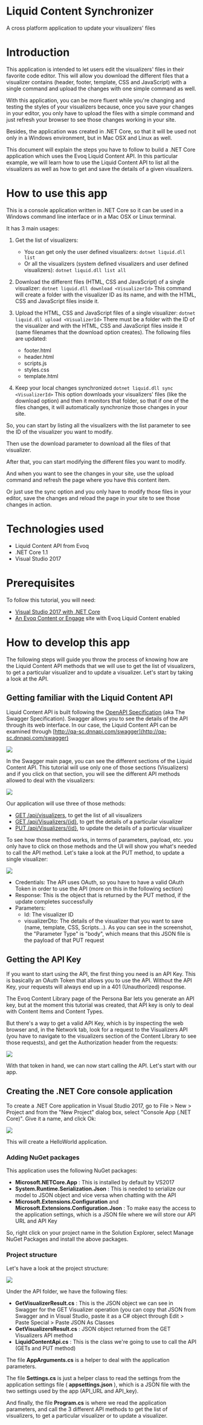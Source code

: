 # Liquid Content Synchronizer

A cross platform application to update your visualizers&#39; files

# Introduction

This application is intended to let users edit the visualizers&#39; files in their favorite code editor. This will allow you download the different files that a visualizer contains (header, footer, template, CSS and JavaScript) with a single command and upload the changes with one simple command as well.

With this application, you can be more fluent while you&#39;re changing and testing the styles of your visualizers because, once you save your changes in your editor, you only have to upload the files with a simple command and just refresh your browser to see those changes working in your site.

Besides, the application was created in .NET Core, so that it will be used not only in a Windows environment, but in Mac OSX and Linux as well.

This document will explain the steps you have to follow to build a .NET Core application which uses the Evoq Liquid Content API. In this particular example, we will learn how to use the Liquid Content API to list all the visualizers as well as how to get and save the details of a given visualizers.

# How to use this app

This is a console application written in .NET Core so it can be used in a Windows command line interface or in a Mac OSX or Linux terminal.

It has 3 main usages:

1. Get the list of visualizers:
    - You can get only the user defined visualizers:
`dotnet liquid.dll list`
    - Or all the visualizers (system defined visualizers and user defined visualizers):
`dotnet liquid.dll list all`
2. Download the different files (HTML, CSS and JavaScript) of a single visualizer:
`dotnet liquid.dll download <VisualizerId>`
This command will create a folder with the visualizer ID as its name, and with the HTML, CSS and JavaScript files inside it.

3. Upload the HTML, CSS and JavaScript files of a single visualizer:
`dotnet liquid.dll upload <VisualizerId>`
There must be a folder with the ID of the visualizer and with the HTML, CSS and JavaScript files inside it (same filenames that the download option creates). The following files are updated:
    - footer.html
    - header.html
    - scripts.js
    - styles.css
    - template.html

4. Keep your local changes synchronized
`dotnet liquid.dll sync <VisualizerId>`
This option downloads your visualizers&#39; files (like the download option) and then it monitors that folder, so that if one of the files changes, it will automatically synchronize those changes in your site.

So, you can start by listing all the visualizers with the list parameter to see the ID of the visualizer you want to modify.

Then use the download parameter to download all the files of that visualizer.

After that, you can start modifying the different files you want to modify.

And when you want to see the changes in your site, use the upload command and refresh the page where you have this content item.

Or just use the sync option and you only have to modify those files in your editor, save the changes and reload the page in your site to see those changes in action.

# Technologies used

* Liquid Content API from Evoq
* .NET Core 1.1
* Visual Studio 2017

# Prerequisites

To follow this tutorial, you will need:

* [Visual Studio 2017 with .NET Core](https://www.microsoft.com/net/core#windowsvs2017)
* [An Evoq Content or Engage](http://www.dnnsoftware.com/products) site with Evoq Liquid Content enabled

# How to develop this app

The following steps will guide you throw the process of knowing how are the Liquid Content API methods that we will use to get the list of visualizers, to get a particular visualizer and to update a visualizer. Let&#39;s start by taking a look at the API.

## Getting familiar with the Liquid Content API

Liquid Content API is built following the [OpenAPI Specification](https://github.com/OAI/OpenAPI-Specification) (aka The Swagger Specification). Swagger allows you to see the details of the API through its web interface. In our case, the Liquid Content API can be examined through [http://qa-sc.dnnapi.com/swagger](http://qa-sc.dnnapi.com/swagger)

 ![](https://github.com/dnnsoftware/Dnn.Evoq.LiquidContent.Samples.Public/raw/master/OfflineVisualizerSync/doc/img/01_swagger.png)

In the Swagger main page, you can see the different sections of the Liquid Content API. This tutorial will use only one of those sections (Visualizers) and if you click on that section, you will see the different API methods allowed to deal with the visualizers:

 ![](https://github.com/dnnsoftware/Dnn.Evoq.LiquidContent.Samples.Public/raw/master/OfflineVisualizerSync/doc/img/02_swagger_sections.png)

Our application will use three of those methods:

* [GET /api/visualizers](http://qa-sc.dnnapi.com/swagger/ui/index#!/Visualizers/Visualizers_GetVisualizersByContenttypeidAndSearchtextAndStartindexAndMaxitemsAndFieldorderAndOrderascAndCreatedfromAndCreatedto), to get the list of all visualizers
* [GET /api/Visualizers/{id}](http://qa-sc.dnnapi.com/swagger/ui/index#!/Visualizers/Visualizers_GetVisualizerById), to get the details of a particular visualizer
* [PUT /api/Visualizers/{id}](http://qa-sc.dnnapi.com/swagger/ui/index#!/Visualizers/Visualizers_PutVisualizerByIdAndVisualizerdto), to update the details of a particular visualizer

To see how those method works, in terms of parameters, payload, etc. you only have to click on those methods and the UI will show you what&#39;s needed to call the API method. Let&#39;s take a look at the PUT method, to update a single visualizer:

 ![](https://github.com/dnnsoftware/Dnn.Evoq.LiquidContent.Samples.Public/raw/master/OfflineVisualizerSync/doc/img/03_swagger_operation_details.png)

- Credentials: The API uses OAuth, so you have to have a valid OAuth Token in order to use the API (more on this in the following section)
- Response: This is the object that is returned by the PUT method, if the update completes successfully
- Parameters:
  * Id: The visualizer ID
  * visualizerDto: The details of the visualizer that you want to save (name, template, CSS, Scripts...). As you can see in the screenshot, the &quot;Parameter Type&quot; is &quot;body&quot;, which means that this JSON file is the payload of that PUT request

## Getting the API Key

If you want to start using the API, the first thing you need is an API Key. This is basically an OAuth Token that allows you to use the API. Without the API Key, your requests will always end up in a 401 (Unauthorized) response.

The Evoq Content Library page of the Persona Bar lets you generate an API key, but at the moment this tutorial was created, that API key is only to deal with Content Items and Content Types.

But there&#39;s a way to get a valid API Key, which is by inspecting the web browser and, in the Network tab, look for a request to the Visualizers API (you have to navigate to the visualizers section of the Content Library to see those requests), and get the Authorization header from the requests:

 ![](https://github.com/dnnsoftware/Dnn.Evoq.LiquidContent.Samples.Public/raw/master/OfflineVisualizerSync/doc/img/04_getting_auth_token.png)

With that token in hand, we can now start calling the API. Let&#39;s start with our app.

## Creating the .NET Core console application

To create a .NET Core application in Visual Studio 2017, go to File &gt; New &gt; Project and from the &quot;New Project&quot; dialog box, select &quot;Console App (.NET Core)&quot;. Give it a name, and click Ok:

 ![](https://github.com/dnnsoftware/Dnn.Evoq.LiquidContent.Samples.Public/raw/master/OfflineVisualizerSync/doc/img/05_dotnet_core_new_app.png)

This will create a HelloWorld application.

### Adding NuGet packages

This application uses the following NuGet packages:

- **Microsoft.NETCore.App** : This is installed by default by VS2017
- **System.Runtime.Serialization.Json** : This is needed to serialize our model to JSON object and vice versa when chatting with the API
- **Microsoft.Extensions.Configuration** and **Microsoft.Extensions.Configuration.Json** : To make easy the access to the application settings, which is a JSON file where we will store our API URL and API Key

So, right click on your project name in the Solution Explorer, select Manage NuGet Packages and install the above packages.

### Project structure

Let&#39;s have a look at the project structure:

 ![](https://github.com/dnnsoftware/Dnn.Evoq.LiquidContent.Samples.Public/raw/master/OfflineVisualizerSync/doc/img/06_project_structure.png)

Under the API folder, we have the following files:

- **GetVisualizerResult.cs** : This is the JSON object we can see in Swagger for the GET Visualizer operation (you can copy that JSON from Swagger and in Visual Studio, paste it as a C# object through Edit &gt; Paste Special &gt; Paste JSON As Classes
- **GetVisualizersResult.cs** : JSON object returned from the GET Visualizers API method
- **LiquidContentApi.cs** : This is the class we&#39;re going to use to call the API (GETs and PUT method)

The file **AppArguments.cs** is a helper to deal with the application parameters.

The file **Settings.cs** is just a helper class to read the settings from the application settings file ( **appsettings.json** ), which is a JSON file with the two settings used by the app (API\_URL and API\_key).

And finally, the file **Program.cs** is where we read the application parameters, and call the 3 different API methods to get the list of visualizers, to get a particular visualizer or to update a visualizer.
